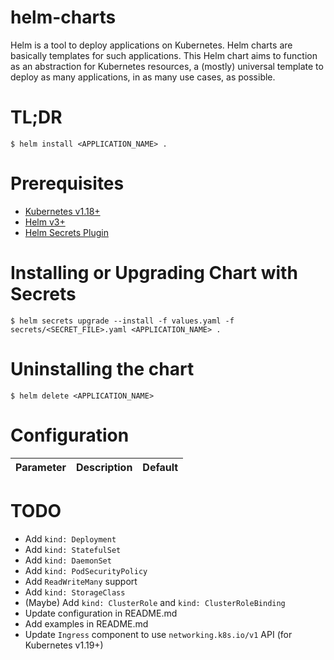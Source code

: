 # helm-charts

Helm is a tool to deploy applications on Kubernetes. Helm charts are basically templates for such applications. This Helm chart aims to function as an abstraction for Kubernetes resources, a (mostly) universal template to deploy as many applications, in as many use cases, as possible.

# TL;DR

```
$ helm install <APPLICATION_NAME> .
```

# Prerequisites

- [Kubernetes v1.18+](https://github.com/kubernetes/kubernetes)
- [Helm v3+](https://github.com/helm/helm)
- [Helm Secrets Plugin](https://github.com/jkroepke/helm-secrets)

# Installing or Upgrading Chart with Secrets

```
$ helm secrets upgrade --install -f values.yaml -f secrets/<SECRET_FILE>.yaml <APPLICATION_NAME> .
```

# Uninstalling the chart

```
$ helm delete <APPLICATION_NAME>
```

# Configuration

| Parameter | Description | Default |
|-----------|-------------|---------|

# TODO
- Add `kind: Deployment`
- Add `kind: StatefulSet`
- Add `kind: DaemonSet`
- Add `kind: PodSecurityPolicy`
- Add `ReadWriteMany` support
- Add `kind: StorageClass`
- (Maybe) Add `kind: ClusterRole` and `kind: ClusterRoleBinding`
- Update configuration in README.md
- Add examples in README.md
- Update `Ingress` component to use `networking.k8s.io/v1` API (for Kubernetes v1.19+)

